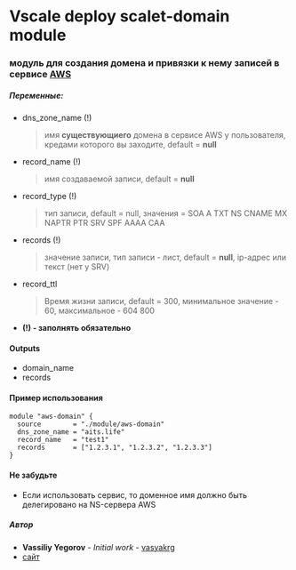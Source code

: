 # Vscale deploy scalet-domain module

### модуль для создания домена и привязки к нему записей в сервисе [AWS](aws.amazon.com)

##### Переменные:
  - dns_zone_name (!)
    > имя **существующиего** домена в сервисе AWS у пользователя, кредами которого вы заходите, default = **null**

  - record_name (!)
    > имя создаваемой записи, default = **null**

  - record_type (!)
    > тип записи, default = null, значения = SOA A TXT NS CNAME MX NAPTR PTR SRV SPF AAAA CAA

  - records (!)
    > значение записи, тип записи - лист, default = **null**, ip-адрес или текст (нет у SRV)

  - record_ttl
    > Время жизни записи, default = 300, минимальное значение - 60, максимальное - 604 800

  - **(!) - заполнять обязательно**

#### Outputs
  - domain_name
  - records

#### Пример использования
  ```
  module "aws-domain" {
    source        = "./module/aws-domain"
    dns_zone_name = "aits.life"
    record_name   = "test1"
    records       = ["1.2.3.1", "1.2.3.2", "1.2.3.3"]
  }
  ```

#### Не забудьте
 - Если использовать сервис, то доменное имя должно быть делегировано на NS-сервера AWS

##### Автор
 - **Vassiliy Yegorov** - *Initial work* - [vasyakrg](https://github.com/vasyakrg)
 - [сайт](https://vk.com/realmanual)
